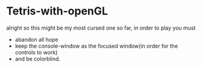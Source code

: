 # Tetris-with-openGL

alright so this might be my most cursed one so far, in order to play you must
+ abandon all hope
+ keep the console-window as the focused window(in order for the controls to work)
+ and be colorblind. 
